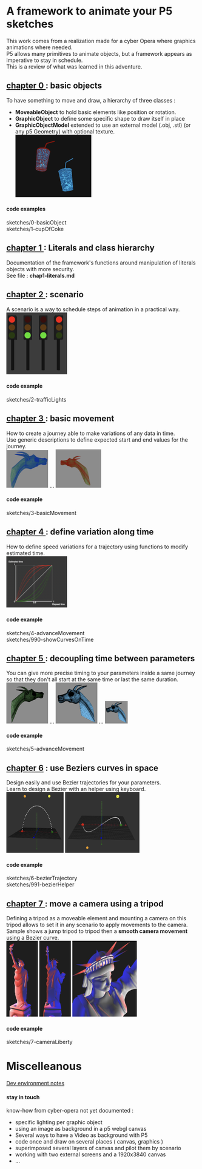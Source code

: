 # A framework to animate your P5 sketches 
This work comes from a realization made for a cyber Opera where graphics animations where needed.   
P5 allows many primitives to animate objects, but a framework appears as imperative to stay in schedule.  
This is a review of what was learned in this adventure.  

## <a href = "./chapters/chap0-basicObjects.md">chapter 0 </a>: basic objects 
To have something to move and draw, a hierarchy of three classes : 
- **MoveableObject**    to hold basic elements like position or rotation.  
- **GraphicObject**     to define some specific shape to draw itself in place
- **GraphicObjectModel**  extended to use an external model (.obj, .stl) (or any p5 Geometry) with optional texture.    
  <img src = "./img/forDoc/twoCups.png" width = 200> </img>
#### code examples
sketches/0-basicObject   
sketches/1-cupOfCoke 

## <a href = "./chapters/chap1-Literals.md">chapter 1 </a>: Literals and class hierarchy
Documentation of the framework's functions around manipulation of literals objects with more security.   
See file : **chap1-literals.md**

## <a href = "./chapters/chap2-scenario.md"> chapter 2 </a>: scenario 
A scenario is a way to schedule steps of animation in a practical way.   
<img src = "./img/forDoc/traffic_lights4.png" width = 160></img>  

#### code example
sketches/2-trafficLights

## <a href = "./chapters/chap3-basicMovement.md">chapter 3 </a> : basic movement 
How to create a journey able to make variations of any data in time.  
Use generic descriptions to define expected start and end values for the journey.   
 <img src = "./img/forDoc/cameraFrontBlue.png" width = 110> </img> ... <img src = "./img/forDoc/cameraBackRed.png" width = 120> </img>   
#### code example
sketches/3-basicMovement 

## <a href = ./chapters/chap4-advancedAnimations.md>chapter 4 </a>: define variation along time 
How to define speed variations for a trajectory using functions to modify estimated time.  
<img src = "./img/forDoc/sevenPlots.png" width = 160> </img>
#### code example
sketches/4-advanceMovement   
sketches/990-showCurvesOnTime    

## <a href = "./chapters/chap5-advancedAnimations.md">chapter 5 </a>: decoupling time between parameters 
You can give more precise timing to your parameters inside a same journey so that they don't all start at the same time or last the same duration.    
 <img src = "./img/forDoc/dragonStart.png" width = 110> </img> ... <img src = "./img/forDoc/dragonEnd.png" width = 110> </img> ...  <img src = "./img/forDoc/dragonEnd.png" width = 60> </img> 
#### code example
sketches/5-advanceMovement   

## <a href = "./chapters/chap6-bezierTrajectory.md">chapter 6</a> : use Beziers curves in space 
Design easily and use Bezier trajectories for your parameters.  
Learn to design a Bezier with an helper using keyboard.  
<img src = "./img/forDoc/bezier2.png" height = 160> </img><img src = "./img/forDoc/bezier3.png" height = 160> </img>
#### code example
sketches/6-bezierTrajectory    
sketches/991-bezierHelper   

## <a href = "./chapters/chap7-camera deplacement.md">chapter 7 </a>: move a camera using a tripod 
Defining a tripod as a moveable element and mounting a camera on this tripod allows to set it in any scenario to apply movements to the camera.
Sample shows a jump tripod to tripod  then a **smooth camera movement** using a Bezier curve.      
<img src = "./img/forDoc/lib2.png" height = 200></a> <img src = "./img/forDoc/lib3.png" height = 200></a> 
<img src = "./img/forDoc/libTripodGoosPlace.png" height = 200 ></img>  
#### code example
sketches/7-cameraLiberty    


# Miscelleanous 
<a href = "./chapters/tech0-environment.md">Dev environment notes</a> 
 
#### stay in touch 
know-how from cyber-opera not yet documented :   
- specific lighting per graphic object   
- using an image as background in a p5 webgl canvas 
- Several ways to have a Video as background with P5 
- code once and draw on several places ( canvas, graphics ) 
- superimposed several layers of canvas and pilot them by scenario 
- working with two external screens and a 1920x3840 canvas
- ...
